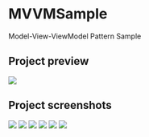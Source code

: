 # MVVMSample
Model-View-ViewModel Pattern Sample

## Project preview
![](https://github.com/arielangeles-xamarin/MVVMSample/blob/main/Screenshots/GIF.gif)

## Project screenshots
![](https://github.com/arielangeles-xamarin/MVVMSample/blob/main/Screenshots/screen_1.jpg)
![](https://github.com/arielangeles-xamarin/MVVMSample/blob/main/Screenshots/screen_2.jpg)
![](https://github.com/arielangeles-xamarin/MVVMSample/blob/main/Screenshots/screen_3.jpg)
![](https://github.com/arielangeles-xamarin/MVVMSample/blob/main/Screenshots/screen_4.jpg)
![](https://github.com/arielangeles-xamarin/MVVMSample/blob/main/Screenshots/screen_5.jpg)
![](https://github.com/arielangeles-xamarin/MVVMSample/blob/main/Screenshots/screen_6.jpg)

